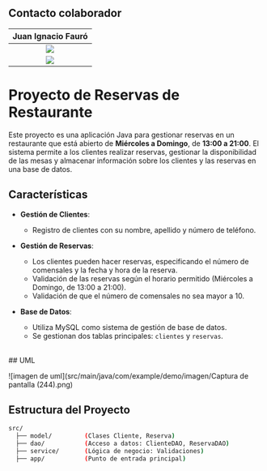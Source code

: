 ## Contacto colaborador
|                                                                                **Juan Ignacio Fauró**                                                                                 |
|:-------------------------------------------------------------------------------------------------------------------------------------------------------------------------------------:|
|            <a href="https://github.com/juanignacioFG"> <img src="https://img.shields.io/badge/github-%23121011.svg?&style=for-the-badge&logo=github&logoColor=white"/></a>            |
 <a href="https://www.linkedin.com/in/juan-ignacio-fauro/"> <img src="https://img.shields.io/badge/linkedin%20-%230077B5.svg?&style=for-the-badge&logo=linkedin&logoColor=white"/></a> |
# Proyecto de Reservas de Restaurante

Este proyecto es una aplicación Java para gestionar reservas en un restaurante que está abierto de **Miércoles a Domingo**, de **13:00 a 21:00**. El sistema permite a los clientes realizar reservas, gestionar la disponibilidad de las mesas y almacenar información sobre los clientes y las reservas en una base de datos.

## Características

- **Gestión de Clientes**:
    - Registro de clientes con su nombre, apellido y número de teléfono.

- **Gestión de Reservas**:
    - Los clientes pueden hacer reservas, especificando el número de comensales y la fecha y hora de la reserva.
    - Validación de las reservas según el horario permitido (Miércoles a Domingo, de 13:00 a 21:00).
    - Validación de que el número de comensales no sea mayor a 10.

- **Base de Datos**:
    - Utiliza MySQL como sistema de gestión de base de datos.
    - Se gestionan dos tablas principales: `clientes` y `reservas`.
<br>
  ## UML

![imagen de uml](src/main/java/com/example/demo/imagen/Captura de pantalla (244).png)

## Estructura del Proyecto

```bash
src/
  ├── model/         (Clases Cliente, Reserva)
  ├── dao/           (Acceso a datos: ClienteDAO, ReservaDAO)
  ├── service/       (Lógica de negocio: Validaciones)
  ├── app/           (Punto de entrada principal)

